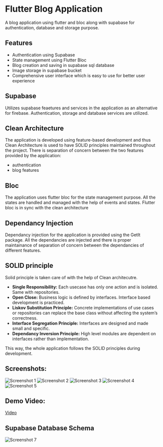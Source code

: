 # Flutter Blog Application

A blog application using flutter and bloc along with supabase for authentication, database and storage purpose.

## Features

- Authentication using Supabase
- State management using Flutter Bloc
- Blog creation and saving in supabase sql database
- Image storage in supabase bucket
- Comprehensive user interface which is easy to use for better user experience

## Supabase

Utilizes supabase feaetures and services in the application as an alternative for firebase. Authentication, storage and database services are utilized.

## Clean Architecture

The application is developed using feature-based development and thus Clean Architecture is used to have SOLID principles maintained throughout the project.
There is separation of concern between the two features provided by the application:

- authentication
- blog features

## Bloc

The application uses flutter bloc for the state management purpose. All the states are handled and managed with the help of events and states. Flutter bloc is in sync with the clean architecture

## Dependancy Injection

Dependancy injection for the application is provided using the GetIt package. All the dependancies are injected and there is proper maintainance of separation of concern between the dependancies of different features.

## SOLID principle

Solid principle is taken care of with the help of Clean architecutre.

- **Single Responsibility:** Each usecase has only one action and is isolated. Same with repositories.
- **Open Close:** Business logic is defined by interfaces. Interface based development is practiced.
- **Liskov Substitution Principle:** Concrete implementations of use cases or repositories can replace the base class without affecting the system’s correctness.
- **Interface Segregation Principle:** Interfaces are designed and made small and specific.
- **Dependancy Inversion Principle:** High level modules are dependent on interfaces rather than implementation.

This way, the whole application follows the SOLID principles during development.

## Screenshots:

![Screenshot 1](assets/images/1.png)
![Screenshot 2](assets/images/2.png)
![Screenshot 3](assets/images/3.png)
![Screenshot 4](assets/images/4.png)
![Screenshot 5](assets/images/5.png)

## Demo Video:

[Video](https://drive.google.com/file/d/1u5Buw0DT1hbS0ahqacGJN_1p8CyY5cM2/view?usp=sharing)

## Supabase Database Schema

![Screenshot 7](assets/images/7.png)
